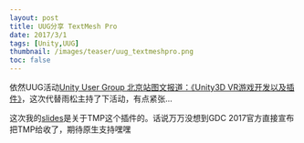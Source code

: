 ```yaml
---
layout: post
title: UUG分享 TextMesh Pro
date: 2017/3/1
tags: [Unity,UUG]
thumbnail: /images/teaser/uug_textmeshpro.png
toc: false
---
```


依然UUG活动[Unity User Group 北京站图文报道：《Unity3D VR游戏开发以及插件》](http://forum.china.unity3d.com/thread-23031-1-1.html)，这次代替雨松主持了下活动，有点紧张...

<!--more-->

这次我的[slides](/downloads/unity_textmeshpro.pptx)是关于TMP这个插件的。话说万万没想到GDC 2017官方直接宣布把TMP给收了，期待原生支持嘿嘿